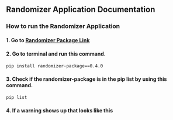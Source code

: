 ## Randomizer Application Documentation

### How to run the Randomizer Application
  #### 1. Go to [Randomizer Package Link](https://pypi.org/project/randomizer-package/0.4.0/#description)
  #### 2. Go to terminal and run this command.
    pip install randomizer-package==0.4.0
  #### 3. Check if the randomizer-package is in the pip list by using this command.
    pip list
  #### 4. If a warning shows up that looks like this
  
